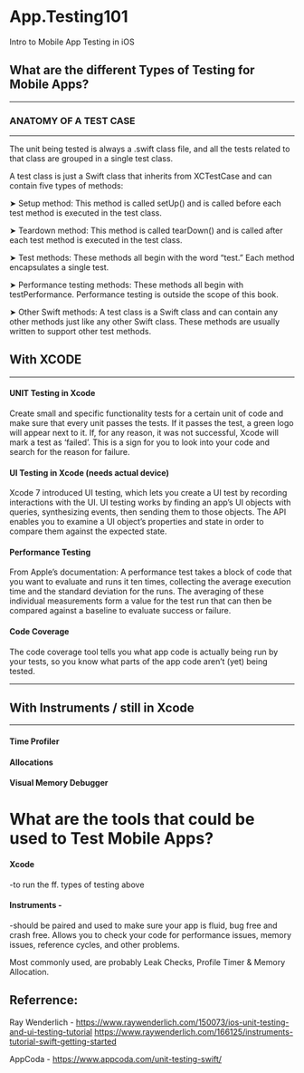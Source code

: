 # App.Testing101
Intro to Mobile App Testing in iOS

## What are the different Types of Testing for Mobile Apps?

-----

### ANATOMY OF A TEST CASE
-----
The unit being tested is always a .swift class file, and all the tests related to that class are grouped in a single test class. 

A test class is just a Swift class that inherits from XCTestCase and can contain five types of methods: 

➤ Setup method: This method is called setUp() and is called before each test method is executed in the test class. 

➤ Teardown method: This method is called tearDown() and is called after each test method is executed in the test class. 

➤ Test methods: These methods all begin with the word “test.” Each method encapsulates a single test.  

➤ Performance testing methods: These methods all begin with testPerformance. Performance testing is outside the scope of this book. 

➤ Other Swift methods: A test class is a Swift class and can contain any other methods just like any other Swift class. These methods are usually written to support other test methods.



## With XCODE

---------

#### UNIT Testing in Xcode
Create small and specific functionality tests for a certain unit of code and make sure that every unit passes the tests. If it passes the test, a green logo will appear next to it. If, for any reason, it was not successful, Xcode will mark a test as ‘failed’. This is a sign for you to look into your code and search for the reason for failure.

#### UI Testing in Xcode (needs actual device)
Xcode 7 introduced UI testing, which lets you create a UI test by recording interactions with the UI. UI testing works by finding an app’s UI objects with queries, synthesizing events, then sending them to those objects. The API enables you to examine a UI object’s properties and state in order to compare them against the expected state.

#### Performance Testing
From Apple’s documentation: A performance test takes a block of code that you want to evaluate and runs it ten times, collecting the average execution time and the standard deviation for the runs. The averaging of these individual measurements form a value for the test run that can then be compared against a baseline to evaluate success or failure.

#### Code Coverage
The code coverage tool tells you what app code is actually being run by your tests, so you know what parts of the app code aren’t (yet) being tested.

---------

## With Instruments / still in Xcode

---------

#### Time Profiler


#### Allocations


#### Visual Memory Debugger




# What are the tools that could be used to Test Mobile Apps?

#### Xcode
-to run the ff. types of testing above

#### Instruments - 
-should be paired and used to make sure your app is fluid, bug free and crash free.
Allows you to check your code for performance issues, memory issues, reference cycles, and other problems.

Most commonly used, are probably Leak Checks, Profile Timer & Memory Allocation.



## Referrence: 
Ray Wenderlich - 
https://www.raywenderlich.com/150073/ios-unit-testing-and-ui-testing-tutorial
https://www.raywenderlich.com/166125/instruments-tutorial-swift-getting-started

AppCoda -
https://www.appcoda.com/unit-testing-swift/

